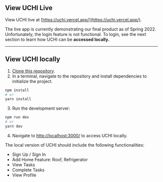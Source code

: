 ## View UCHI Live

View UCHI live at [https://uchi.vercel.app/](https://uchi.vercel.app/).

The live app is currently demonstrating our final product as of Spring 2022. Unfortunately, the login feature is not functional. To login, see the next section to learn how UCHI can be **accessed locally.**

-----------------------------------
## View UCHI locally

1. [Clone this repository](https://docs.github.com/en/repositories/creating-and-managing-repositories/cloning-a-repository).
2. In a terminal, navigate to the repository and install dependencies to initialize the project.
```bash
npm install
# or
yarn install
```

3. Run the development server:
```bash
npm run dev
# or
yarn dev
```

4. Navigate to [http://localhost:3000/](http://localhost:3000/) to access UCHI locally.

The local version of UCHI should include the following functionalities:
- Sign Up / Sign In
- Add Home Feature: Roof, Refrigerator
- View Tasks
- Complete Tasks
- View Profile
